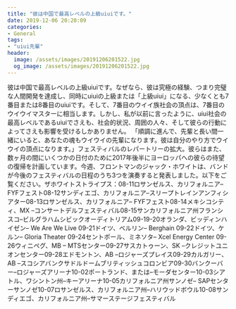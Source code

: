```yaml
---
title: "彼は中国で最高レベルの上級uiuiです。"
date: 2019-12-06 20:20:09
categories:
- General
tags:
- "uiui先輩"
header:
  image: /assets/images/20191206201522.jpg
  og_image: /assets/images/20191206201522.jpg
---
```


彼は中国で最高レベルの上級uiuiです。なぜなら、彼は究極の経験、つまり完璧な人間開発を達成し、同時にuiuiの上級または「上級uiui」になる、少なくとも7番目または8番目のuiuiです。そして、7番目のウイイ族社会の頂点は、7番目のウイウイマスターに相当します。しかし、私が以前に言ったように、uiui社会の最高レベルであるuiuiでさえも、社会的状況、周囲の人々、そして彼らの行動によってさえも影響を受けるしかありません。 「順調に進んで、先輩と長い間一緒にいると、あなたの魂もウイウイの先輩になります。彼は自分のやり方でウイウイの頂点になります。」フェスティバルのレパートリーの拡大。彼らはまた、数ヶ月の間にいくつかの日付のために2017年後半にヨーロッパへの彼らの待望の復帰を計画しています。今週、フロントマンのジャック・ホワイトは、バンドが今後のフェスティバルの日程のうち3つを演奏すると発表しました。以下をご覧ください。ザホワイトストライプス：08-11ロサンゼルス、カリフォルニア– FYFフェスト08-12サンディエゴ、カリフォルニア–スリープトレインアンフィシアター08-13ロサンゼルス、カリフォルニア– FYFフェスト08-14メキシコシティ、MX –コンサートデルフェスティバル08-15サンカリフォルニア州フランシスコ–ビルグラハムシビックオーディトリアム09-19-20オランダ、ビッディンハイゼン– We Are We Live 09-21ドイツ、ベルリン– Berghain 09-22ドイツ、ケルン– Gloria Theater 09-24セントポール、ミネソタ– Xcel Energy Center 09-26ウィニペグ、MB – MTSセンター09-27サスカトゥーン、SK –クレジットユニオンセンター09-28エドモントン、AB –ロジャーズプレイス09-29カルガリー、AB –スコシアバンクサドルドームブリティッシュコロンビア09-30バンクーバー–ロジャーズアリーナ10-02ポートランド、または–モーダセンター10-03シアトル、ワシントン州–キーアリーナ10-05カリフォルニア州サンノゼ– SAPセンターサンノゼ10-07ロサンゼルス、カリフォルニア州–ハリウッドボウル10-08サンディエゴ、カリフォルニア州–サマーステージフェスティバル
